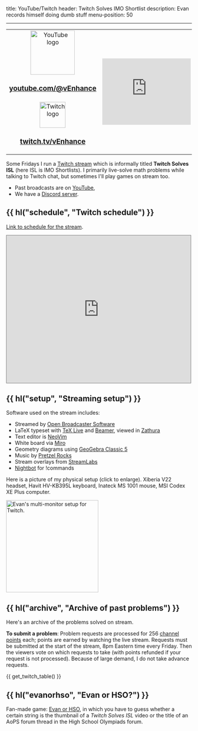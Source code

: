 title: YouTube/Twitch
header: Twitch Solves IMO Shortlist
description: Evan records himself doing dumb stuff
menu-position: 50

---

<div>
<table cellpadding="5">
<tr>
  <td style="text-align: center;">
  <a href="https://youtube.com/c/vEnhance">
  <img src="static/logo-youtube.png" width="120" alt="YouTube logo" />
  </a>
  <br />
  <h3><a href="https://www.youtube.com/c/vEnhance">
  youtube.com/@vEnhance
  </a></h3>
  </td>
  <td rowspan="2">
  <iframe width="240" height="180" src="https://www.youtube.com/embed/videoseries?list=PLi6h8GM1FA6yHh4gDk_ZYezmncU1EJUmZ" frameborder="0" allow="accelerometer; autoplay; encrypted-media; gyroscope; picture-in-picture" allowfullscreen></iframe>
  </td>
</tr>
<tr>
  <td style="text-align:center;">
  <a href="https://twitch.tv/vEnhance/">
  <img src="static/logo-twitch.png" width="70" alt="Twitch logo" />
  </a>
  <br />
  <h3><a href="https://twitch.tv/vEnhance/">
  twitch.tv/vEnhance
  </a></h3>
  </td>
</tr>
</table>
</div>

Some Fridays I run a [Twitch stream](https://www.twitch.tv/vEnhance)
which is informally titled **Twitch Solves ISL** (here ISL is IMO Shortlists).
I primarily live-solve math problems while talking to Twitch chat,
but sometimes I'll play games on stream too.

- Past broadcasts are on [YouTube](https://youtube.com/c/vEnhance),
- We have a [Discord server](https://discord.gg/KzFXYwqRFX).

## {{ hl("schedule", "Twitch schedule") }}

[Link to schedule for the stream](https://calendar.google.com/calendar/b/1/embed?height=600&wkst=1&bgcolor=%23ffffff&ctz=America%2FNew_York&src=a2g4cTZ2ZW5zc2JnN2JxaWJiM2pzOXB1ZTBAZ3JvdXAuY2FsZW5kYXIuZ29vZ2xlLmNvbQ&color=%237CB342&title=twitch.tv%2FvEnhance&showPrint=0&showTabs=1&mode=MONTH).

<iframe src="https://calendar.google.com/calendar/b/1/embed?height=600&amp;wkst=1&amp;bgcolor=%23ffffff&amp;ctz=America%2FNew_York&amp;src=a2g4cTZ2ZW5zc2JnN2JxaWJiM2pzOXB1ZTBAZ3JvdXAuY2FsZW5kYXIuZ29vZ2xlLmNvbQ&amp;color=%237CB342&amp;title=twitch.tv%2FvEnhance&amp;showPrint=0&amp;showTabs=1&amp;mode=MONTH" style="border:solid 1px #777" width="500" height="400" frameborder="0" scrolling="no"></iframe>

## {{ hl("setup", "Streaming setup") }}

Software used on the stream includes:

- Streamed by [Open Broadcaster Software](https://obsproject.com/)
- LaTeX typeset with [TeX Live](https://www.tug.org/texlive/)
  and [Beamer](<https://en.wikipedia.org/wiki/Beamer_(LaTeX)>),
  viewed in [Zathura](<https://en.wikipedia.org/wiki/Zathura_(document_viewer)>)
- Text editor is [NeoVim](https://neovim.org)
- White board via [Miro](https://miro.com)
- Geometry diagrams using [GeoGebra Classic 5](https://wiki.geogebra.org/en/Reference:GeoGebra_Installation#GeoGebra_Classic_5_for_Desktop)
- Music by [Pretzel Rocks](https://pretzel.rocks)
- Stream overlays from [StreamLabs](https://streamlabs.com/)
- [Nightbot](https://nightbot.tv) for !commands

Here is a picture of my physical setup (click to enlarge).
Xiberia V22 headset, Havit HV-KB395L keyboard,
Inateck MS 1001 mouse, MSI Codex XE Plus computer.

<div class="text-cenetr" style="margin: 0 auto;">
  <a href="/static/twitch-setup.jpg">
  <img src="/static/twitch-setup-sm.jpg" width="250" alt="Evan's multi-monitor setup for Twitch." />
  </a>
</div>

## {{ hl("archive", "Archive of past problems") }}

Here's an archive of the problems solved on stream.

**To submit a problem**:
Problem requests are processed for 256 [channel points][points] each;
points are earned by watching the live stream.
Requests must be submitted at the start of the stream,
8pm Eastern time every Friday.
Then the viewers vote on which requests to take
(with points refunded if your request is not processed).
Because of large demand, I do not take advance requests.

{{ get_twitch_table() }}

[points]: https://help.twitch.tv/s/article/channel-points-guide?language=en_US#viewers

## {{ hl("evanorhso", "Evan or HSO?") }}

Fan-made game: [Evan or HSO](https://incompleteusern.github.io/evanorhso/),
in which you have to guess whether a certain string is the thumbnail
of a _Twitch Solves ISL_ video or the title of an AoPS forum thread
in the High School Olympiads forum.
